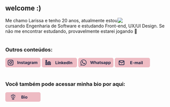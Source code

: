 <h2>welcome :) </h2>
<img align="right" width="150" src="https://i.picasion.com/pic92/dc5c5106475d9e2855d26de9d40a029e.gif"/> 

<div style="display: inline_block">
  Me chamo Larissa e tenho 20 anos, atualmente estou cursando Engenharia de Software e estudando Front-end, UX/UI Design. Se não me encontrar estudando, provavelmente     estarei jogando 🤭
  <br>
</div>
<br>

<h3>Outros conteúdos: </h3>
<div style="display: inline_block">
  <a href="https://www.instagram.com/larisn.dev/" target="_blank"><img src="https://github.com/larisn/larisn/blob/main/icones/Frame%206.png" target="_blank"></a>
  <a href="https://www.linkedin.com/in/larisn/" target="_blank"><img src="https://github.com/larisn/larisn/blob/main/icones/Frame%208.png" target="_blank"></a>
  <a href="https://contate.me/larisn" target="_blank"><img src="https://github.com/larisn/larisn/blob/main/icones/Frame%2010.png" target="_blank"></a>
  <a href="mailto:contatolarisn@gmail.com" target="_blank"><img src="https://github.com/larisn/larisn/blob/main/icones/Frame%209.png" target="_blank"></a>
</div>
<br>

<h3>Você também pode acessar minha bio por aqui: </h3>
<div>
  <a href="https://bio-larisn.vercel.app/" target="_blank"><img src="https://github.com/larisn/larisn/blob/main/icones/Frame%2016.png" target="_blank"></a>
</div>


